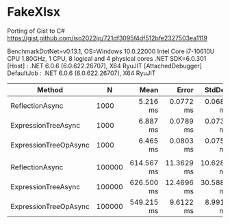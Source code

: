 # FakeXlsx
Porting of Gist to C#
https://gist.github.com/iso2022jp/721df3095f4df512bfe2327503ea1119


BenchmarkDotNet=v0.13.1, OS=Windows 10.0.22000
Intel Core i7-10610U CPU 1.80GHz, 1 CPU, 8 logical and 4 physical cores
.NET SDK=6.0.301
  [Host]     : .NET 6.0.6 (6.0.622.26707), X64 RyuJIT  [AttachedDebugger]
  DefaultJob : .NET 6.0.6 (6.0.622.26707), X64 RyuJIT


|                Method |      N |       Mean |      Error |     StdDev | Ratio | RatioSD |      Gen 0 |     Gen 1 |  Allocated |
|---------------------- |------- |-----------:|-----------:|-----------:|------:|--------:|-----------:|----------:|-----------:|
|       ReflectionAsync |   1000 |   5.216 ms |  0.0772 ms |  0.0685 ms |  1.00 |    0.00 |   328.1250 |    7.8125 |   1,344 KB |
|   ExpressionTreeAsync |   1000 |   6.887 ms |  0.0789 ms |  0.0738 ms |  1.32 |    0.03 |   335.9375 |   93.7500 |   1,395 KB |
| ExpressionTreeOpAsync |   1000 |   6.465 ms |  0.0803 ms |  0.0751 ms |  1.24 |    0.02 |   187.5000 |   15.6250 |     783 KB |
|                       |        |            |            |            |       |         |            |           |            |
|       ReflectionAsync | 100000 | 614.567 ms | 11.3629 ms | 10.6289 ms |  1.00 |    0.00 | 21000.0000 | 5000.0000 | 132,096 KB |
|   ExpressionTreeAsync | 100000 | 626.500 ms | 12.4696 ms | 30.5882 ms |  1.03 |    0.05 | 21000.0000 | 5000.0000 | 132,143 KB |
| ExpressionTreeOpAsync | 100000 | 549.215 ms |  9.6122 ms |  8.9913 ms |  0.89 |    0.02 | 11000.0000 | 3000.0000 |  68,872 KB |
